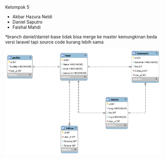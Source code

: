 Kelompok 5

- Akbar Hazura Neldi
- Daniel Saputro
- Faishal Mahdi

*branch daniel/daniel-base tidak bisa merge ke master kemungkinan beda versi laravel tapi source code kurang lebih sama

<p align="center">
<img src="public\ERD SOSMED.png" alt="Build Status">
</p>


